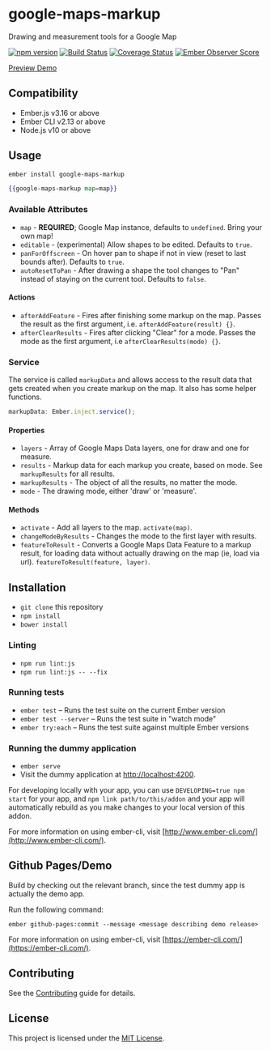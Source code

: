 # google-maps-markup

Drawing and measurement tools for a Google Map

[![npm version](https://badge.fury.io/js/google-maps-markup.svg)](http://badge.fury.io/js/google-maps-markup)
[![Build Status](https://travis-ci.org/knownasilya/google-maps-markup.svg)](https://travis-ci.org/knownasilya/google-maps-markup)
[![Coverage Status](https://coveralls.io/repos/knownasilya/google-maps-markup/badge.svg?branch=master&service=github)](https://coveralls.io/github/knownasilya/google-maps-markup?branch=master)
[![Ember Observer Score](http://emberobserver.com/badges/google-maps-markup.svg)](http://emberobserver.com/addons/google-maps-markup)

[Preview Demo]

## Compatibility
* Ember.js v3.16 or above
* Ember CLI v2.13 or above
* Node.js v10 or above

## Usage

```bash
ember install google-maps-markup
```

```hbs
{{google-maps-markup map=map}}
```

### Available Attributes

- `map` - **REQUIRED**; Google Map instance, defaults to `undefined`. Bring your own map!
- `editable` - (experimental) Allow shapes to be edited. Defaults to `true`.
- `panForOffscreen` - On hover pan to shape if not in view (reset to last bounds after). Defaults to `true`.
- `autoResetToPan` - After drawing a shape the tool changes to "Pan" instead of staying on the current tool. Defaults to `false`.

#### Actions

- `afterAddFeature` - Fires after finishing some markup on the map. Passes the result as the first argument, i.e. `afterAddFeature(result) {}`.
- `afterClearResults` - Fires after clicking "Clear" for a mode. Passes the mode as the first argument, i.e `afterClearResults(mode) {}`.

### Service

The service is called `markupData` and allows access to the result data that gets created when you
create markup on the map. It also has some helper functions.

```js
markupData: Ember.inject.service();
```

#### Properties

- `layers` - Array of Google Maps Data layers, one for draw and one for measure.
- `results` - Markup data for each markup you create, based on mode. See `markupResults` for all results.
- `markupResults` - The object of all the results, no matter the mode.
- `mode` - The drawing mode, either 'draw' or 'measure'.

#### Methods

- `activate` - Add all layers to the map. `activate(map)`.
- `changeModeByResults` - Changes the mode to the first layer with results.
- `featureToResult` - Converts a Google Maps Data Feature to a markup result, for loading data without
  actually drawing on the map (ie, load via url). `featureToResult(feature, layer)`.

## Installation

- `git clone` this repository
- `npm install`
- `bower install`

### Linting

- `npm run lint:js`
- `npm run lint:js -- --fix`

### Running tests

- `ember test` – Runs the test suite on the current Ember version
- `ember test --server` – Runs the test suite in "watch mode"
- `ember try:each` – Runs the test suite against multiple Ember versions

### Running the dummy application

- `ember serve`
- Visit the dummy application at [http://localhost:4200](http://localhost:4200).

For developing locally with your app, you can use `DEVELOPING=true npm start` for your app, and
`npm link path/to/this/addon` and your app will automatically rebuild as you make changes to your
local version of this addon.

For more information on using ember-cli, visit [http://www.ember-cli.com/](http://www.ember-cli.com/).

## Github Pages/Demo

Build by checking out the relevant branch, since the test dummy app
is actually the demo app.

Run the following command:

```no-highlight
ember github-pages:commit --message <message describing demo release>
```

For more information on using ember-cli, visit [https://ember-cli.com/](https://ember-cli.com/).

## Contributing

See the [Contributing](CONTRIBUTING.md) guide for details.

## License

This project is licensed under the [MIT License](LICENSE.md).

[preview demo]: http://knownasilya.github.io/google-maps-markup
